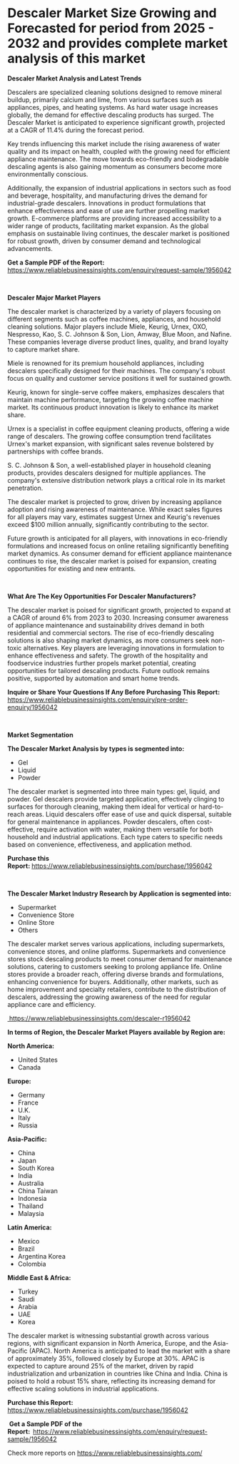 <p><h1>Descaler Market Size Growing and Forecasted for period from 2025 - 2032 and provides complete market analysis of this market</h1></p><p><strong>Descaler Market Analysis and Latest Trends</strong></p>
<p><p>Descalers are specialized cleaning solutions designed to remove mineral buildup, primarily calcium and lime, from various surfaces such as appliances, pipes, and heating systems. As hard water usage increases globally, the demand for effective descaling products has surged. The Descaler Market is anticipated to experience significant growth, projected at a CAGR of 11.4% during the forecast period. </p><p>Key trends influencing this market include the rising awareness of water quality and its impact on health, coupled with the growing need for efficient appliance maintenance. The move towards eco-friendly and biodegradable descaling agents is also gaining momentum as consumers become more environmentally conscious. </p><p>Additionally, the expansion of industrial applications in sectors such as food and beverage, hospitality, and manufacturing drives the demand for industrial-grade descalers. Innovations in product formulations that enhance effectiveness and ease of use are further propelling market growth. E-commerce platforms are providing increased accessibility to a wider range of products, facilitating market expansion. As the global emphasis on sustainable living continues, the descaler market is positioned for robust growth, driven by consumer demand and technological advancements.</p></p>
<p><strong>Get a Sample PDF of the Report:&nbsp;</strong> <a href="https://www.reliablebusinessinsights.com/enquiry/request-sample/1956042?utm_campaign=3051&utm_medium=2&utm_source=Github&utm_content=ia&utm_term=04042025&utm_id=descaler">https://www.reliablebusinessinsights.com/enquiry/request-sample/1956042</a></p>
<p>&nbsp;</p>
<p><strong>Descaler Major Market Players</strong></p>
<p><p>The descaler market is characterized by a variety of players focusing on different segments such as coffee machines, appliances, and household cleaning solutions. Major players include Miele, Keurig, Urnex, OXO, Nespresso, Kao, S. C. Johnson & Son, Lion, Amway, Blue Moon, and Nafine. These companies leverage diverse product lines, quality, and brand loyalty to capture market share.</p><p>Miele is renowned for its premium household appliances, including descalers specifically designed for their machines. The company's robust focus on quality and customer service positions it well for sustained growth.</p><p>Keurig, known for single-serve coffee makers, emphasizes descalers that maintain machine performance, targeting the growing coffee machine market. Its continuous product innovation is likely to enhance its market share.</p><p>Urnex is a specialist in coffee equipment cleaning products, offering a wide range of descalers. The growing coffee consumption trend facilitates Urnex's market expansion, with significant sales revenue bolstered by partnerships with coffee brands.</p><p>S. C. Johnson & Son, a well-established player in household cleaning products, provides descalers designed for multiple appliances. The company's extensive distribution network plays a critical role in its market penetration.</p><p>The descaler market is projected to grow, driven by increasing appliance adoption and rising awareness of maintenance. While exact sales figures for all players may vary, estimates suggest Urnex and Keurig's revenues exceed $100 million annually, significantly contributing to the sector.</p><p>Future growth is anticipated for all players, with innovations in eco-friendly formulations and increased focus on online retailing significantly benefiting market dynamics. As consumer demand for efficient appliance maintenance continues to rise, the descaler market is poised for expansion, creating opportunities for existing and new entrants.</p></p>
<p>&nbsp;</p>
<p><strong>What Are The Key Opportunities For Descaler Manufacturers?</strong></p>
<p><p>The descaler market is poised for significant growth, projected to expand at a CAGR of around 6% from 2023 to 2030. Increasing consumer awareness of appliance maintenance and sustainability drives demand in both residential and commercial sectors. The rise of eco-friendly descaling solutions is also shaping market dynamics, as more consumers seek non-toxic alternatives. Key players are leveraging innovations in formulation to enhance effectiveness and safety. The growth of the hospitality and foodservice industries further propels market potential, creating opportunities for tailored descaling products. Future outlook remains positive, supported by automation and smart home trends.</p></p>
<p><strong>Inquire or Share Your Questions If Any Before Purchasing This Report:</strong> <a href="https://www.reliablebusinessinsights.com/enquiry/pre-order-enquiry/1956042?utm_campaign=3051&utm_medium=2&utm_source=Github&utm_content=ia&utm_term=04042025&utm_id=descaler">https://www.reliablebusinessinsights.com/enquiry/pre-order-enquiry/1956042</a></p>
<p>&nbsp;</p>
<p><strong>Market Segmentation</strong></p>
<p><strong>The Descaler Market Analysis by types is segmented into:</strong></p>
<p><ul><li>Gel</li><li>Liquid</li><li>Powder</li></ul></p>
<p><p>The descaler market is segmented into three main types: gel, liquid, and powder. Gel descalers provide targeted application, effectively clinging to surfaces for thorough cleaning, making them ideal for vertical or hard-to-reach areas. Liquid descalers offer ease of use and quick dispersal, suitable for general maintenance in appliances. Powder descalers, often cost-effective, require activation with water, making them versatile for both household and industrial applications. Each type caters to specific needs based on convenience, effectiveness, and application method.</p></p>
<p><strong>Purchase this Report:&nbsp;</strong><a href="https://www.reliablebusinessinsights.com/purchase/1956042?utm_campaign=3051&utm_medium=2&utm_source=Github&utm_content=ia&utm_term=04042025&utm_id=descaler">https://www.reliablebusinessinsights.com/purchase/1956042</a></p>
<p>&nbsp;</p>
<p><strong>The Descaler Market Industry Research by Application is segmented into:</strong></p>
<p><ul><li>Supermarket</li><li>Convenience Store</li><li>Online Store</li><li>Others</li></ul></p>
<p><p>The descaler market serves various applications, including supermarkets, convenience stores, and online platforms. Supermarkets and convenience stores stock descaling products to meet consumer demand for maintenance solutions, catering to customers seeking to prolong appliance life. Online stores provide a broader reach, offering diverse brands and formulations, enhancing convenience for buyers. Additionally, other markets, such as home improvement and specialty retailers, contribute to the distribution of descalers, addressing the growing awareness of the need for regular appliance care and efficiency.</p></p>
<p><a href="https://www.reliablebusinessinsights.com/descaler-r1956042?utm_campaign=3051&utm_medium=2&utm_source=Github&utm_content=ia&utm_term=04042025&utm_id=descaler">&nbsp;https://www.reliablebusinessinsights.com/descaler-r1956042</a></p>
<p><strong>In terms of Region, the Descaler Market Players available by Region are:</strong></p>
<p>
    <p> <strong> North America: </strong>
        <ul>
            <li>United States</li>
            <li>Canada</li>
        </ul>
        </p> 
    <p> <strong> Europe: </strong>
        <ul>
            <li>Germany</li>
            <li>France</li>
            <li>U.K.</li>
            <li>Italy</li>
            <li>Russia</li>
        </ul>
        </p> 
    <p> <strong> Asia-Pacific: </strong>
        <ul>
            <li>China</li>
            <li>Japan</li>
            <li>South Korea</li>
            <li>India</li>
            <li>Australia</li>
            <li>China Taiwan</li>
            <li>Indonesia</li>
            <li>Thailand</li>
            <li>Malaysia</li>
        </ul>
        </p> 
    <p> <strong> Latin America: </strong>
        <ul>
            <li>Mexico</li>
            <li>Brazil</li>
            <li>Argentina Korea</li>
            <li>Colombia</li>
        </ul>
        </p> 
    <p> <strong> Middle East & Africa: </strong>
        <ul>
            <li>Turkey</li>
            <li>Saudi</li>
            <li>Arabia</li>
            <li>UAE</li>
            <li>Korea</li>
        </ul>
    </p>
    </p>
<p><p>The descaler market is witnessing substantial growth across various regions, with significant expansion in North America, Europe, and the Asia-Pacific (APAC). North America is anticipated to lead the market with a share of approximately 35%, followed closely by Europe at 30%. APAC is expected to capture around 25% of the market, driven by rapid industrialization and urbanization in countries like China and India. China is poised to hold a robust 15% share, reflecting its increasing demand for effective scaling solutions in industrial applications.</p></p>
<p><strong>Purchase this Report: </strong><a href="https://www.reliablebusinessinsights.com/purchase/1956042?utm_campaign=3051&utm_medium=2&utm_source=Github&utm_content=ia&utm_term=04042025&utm_id=descaler">https://www.reliablebusinessinsights.com/purchase/1956042</a></p>
<p>&nbsp;<strong>Get a Sample PDF of the Report:&nbsp;&nbsp;</strong><a href="https://www.reliablebusinessinsights.com/enquiry/request-sample/1956042?utm_campaign=3051&utm_medium=2&utm_source=Github&utm_content=ia&utm_term=04042025&utm_id=descaler">https://www.reliablebusinessinsights.com/enquiry/request-sample/1956042</a></p>
<p><strong></strong></p>
<p>Check more reports on <a href="https://www.reliablebusinessinsights.com/?utm_campaign=3051&utm_medium=2&utm_source=Github&utm_content=ia&utm_term=04042025&utm_id=descaler">https://www.reliablebusinessinsights.com/</a></p>
